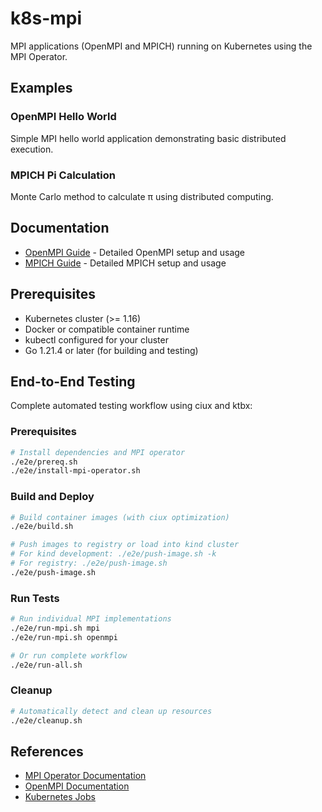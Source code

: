 # k8s-mpi

MPI applications (OpenMPI and MPICH) running on Kubernetes using the MPI Operator.

## Examples

### OpenMPI Hello World
Simple MPI hello world application demonstrating basic distributed execution.

### MPICH Pi Calculation
Monte Carlo method to calculate π using distributed computing.

## Documentation

- [OpenMPI Guide](doc/openmpi.md) - Detailed OpenMPI setup and usage
- [MPICH Guide](doc/mpich.md) - Detailed MPICH setup and usage

## Prerequisites

- Kubernetes cluster (>= 1.16)
- Docker or compatible container runtime
- kubectl configured for your cluster
- Go 1.21.4 or later (for building and testing)

## End-to-End Testing

Complete automated testing workflow using ciux and ktbx:

### Prerequisites
```bash
# Install dependencies and MPI operator
./e2e/prereq.sh
./e2e/install-mpi-operator.sh
```

### Build and Deploy
```bash
# Build container images (with ciux optimization)
./e2e/build.sh

# Push images to registry or load into kind cluster
# For kind development: ./e2e/push-image.sh -k
# For registry: ./e2e/push-image.sh
./e2e/push-image.sh
```

### Run Tests
```bash
# Run individual MPI implementations
./e2e/run-mpi.sh mpi
./e2e/run-mpi.sh openmpi

# Or run complete workflow
./e2e/run-all.sh
```

### Cleanup
```bash
# Automatically detect and clean up resources
./e2e/cleanup.sh
```


## References

- [MPI Operator Documentation](https://github.com/kubeflow/mpi-operator)
- [OpenMPI Documentation](https://www.open-mpi.org/doc/)
- [Kubernetes Jobs](https://kubernetes.io/docs/concepts/workloads/controllers/job/)

